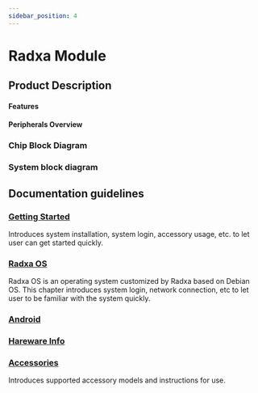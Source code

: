 ```yaml
---
sidebar_position: 4
---
```


# Radxa Module

<!-- Module Change to specific product name -->

## Product Description

<Tabs queryString="target">
  <TabItem value="xxx" label="xxx Core">

#### Features

</TabItem>

<TabItem value="xxx-io-board" label="XXX IO Board">

#### Peripherals Overview

</TabItem>

</Tabs>

### Chip Block Diagram

### System block diagram

## Documentation guidelines

### [Getting Started](/template/module/getting-started)

Introduces system installation, system login, accessory usage, etc. to let user can get started quickly.

### [Radxa OS](/template/module/radxa-os)

Radxa OS is an operating system customized by Radxa based on Debian OS.
This chapter introduces system login, network connection, etc to let user to be familiar with the system quickly.

### [Android](/template/module/android)

### [Hareware Info](/template/module/hardware)

### [Accessories](/template/module/accessories)

Introduces supported accessory models and instructions for use.
